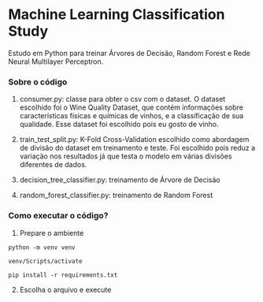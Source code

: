 # Machine Learning Classification Study
Estudo em Python para treinar Árvores de Decisão, Random Forest e Rede Neural Multilayer Perceptron.

### Sobre o código

1. consumer.py: classe para obter o csv com o dataset. O dataset escolhido foi o Wine Quality Dataset, que contém informações sobre características físicas e químicas de vinhos, e a classificação de sua qualidade. Esse dataset foi escolhido pois eu gosto de vinho. 
   
2. train_test_split.py: K-Fold Cross-Validation escolhido como abordagem de divisão do dataset em treinamento e teste. Foi escolhido pois reduz a variação nos resultados já que testa o modelo em várias divisões diferentes de dados.

3. decision_tree_classifier.py: treinamento de Árvore de Decisão

4. random_forest_classifier.py: treinamento de Random Forest

### Como executar o código?

1. Prepare o ambiente
```
python -m venv venv

venv/Scripts/activate

pip install -r requirements.txt
```

2. Escolha o arquivo e execute